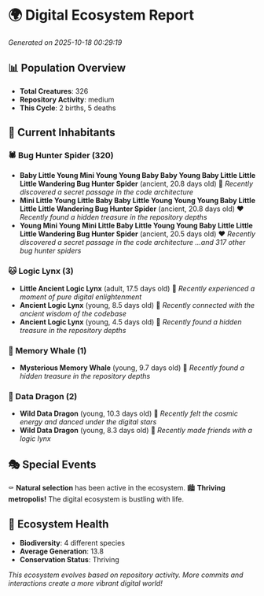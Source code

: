 # 🌍 Digital Ecosystem Report
*Generated on 2025-10-18 00:29:19*

## 📊 Population Overview
- **Total Creatures**: 326
- **Repository Activity**: medium
- **This Cycle**: 2 births, 5 deaths

## 👥 Current Inhabitants

### 🕷️ Bug Hunter Spider (320)
- **Baby Little Young Mini Young Young Baby Baby Young Baby Little Little Little Wandering Bug Hunter Spider** (ancient, 20.8 days old) 💛
  *Recently discovered a secret passage in the code architecture*
- **Mini Little Young Little Baby Baby Little Young Young Young Baby Little Little Little Wandering Bug Hunter Spider** (ancient, 20.8 days old) ❤️
  *Recently found a hidden treasure in the repository depths*
- **Young Mini Young Mini Little Baby Little Young Young Baby Little Little Little Wandering Bug Hunter Spider** (ancient, 20.5 days old) ❤️
  *Recently discovered a secret passage in the code architecture*
  *...and 317 other bug hunter spiders*

### 🐱 Logic Lynx (3)
- **Little Ancient Logic Lynx** (adult, 17.5 days old) 💛
  *Recently experienced a moment of pure digital enlightenment*
- **Ancient Logic Lynx** (young, 8.5 days old) 💚
  *Recently connected with the ancient wisdom of the codebase*
- **Ancient Logic Lynx** (young, 4.5 days old) 💚
  *Recently found a hidden treasure in the repository depths*

### 🐋 Memory Whale (1)
- **Mysterious Memory Whale** (young, 9.7 days old) 💚
  *Recently found a hidden treasure in the repository depths*

### 🐉 Data Dragon (2)
- **Wild Data Dragon** (young, 10.3 days old) 💚
  *Recently felt the cosmic energy and danced under the digital stars*
- **Wild Data Dragon** (young, 8.3 days old) 💚
  *Recently made friends with a logic lynx*

## 🎭 Special Events

⚰️ **Natural selection** has been active in the ecosystem.
🏙️ **Thriving metropolis!** The digital ecosystem is bustling with life.

## 🔬 Ecosystem Health
- **Biodiversity**: 4 different species
- **Average Generation**: 13.8
- **Conservation Status**: Thriving

*This ecosystem evolves based on repository activity. More commits and interactions create a more vibrant digital world!*